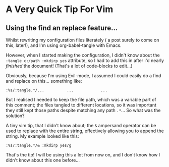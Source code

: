 <!--
page_title: NA Tiny Vim Tip
page_description: Literally the smallest, but quite useful, tip for vim search and replace.
page_status: draft
page_date: 2022/07/26
page_image:
-->

# A Very Quick Tip For Vim

## Using the find an replace feature...

Whilst rewriting my configuration files literately (
a post surely to come on this, later!),
and I'm using org-babel-tangle with Emacs.

However, when I started making the configuration,
I didn't know about the `:tangle c:/path :mkdirp
yes` attribute, so I had to add this in after I'd
nearly *finished* the document! (That's a lot of
code-blocks to edit...)

Obviously, because I'm using Evil-mode, I assumed
I could easily do a find and replace on this...
something like:

```vimscript
:%s/:tangle.*/...          ...            ...
```

But I realised I needed to keep the file path,
which was a variable part of this comment; the
files tangled to different locations, so it was
important they still kept those paths despite
matching any path `.*`... So what was the
solution?

A tiny vim tip, that I didn't know about; the `&`
ampersand operator can be used to replace with the
entire string, effectively allowing you to append
the string. My example looked like this:

```vimscript
:%s/:tangle.*/& :mkdirp yes/g
```

That's the tip! I will be using this a lot from
now on, and I don't know how I didn't know about
this one before...
